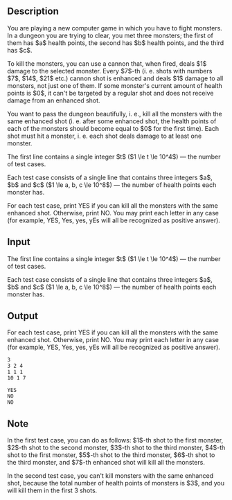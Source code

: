 ## Description

<div><p>You are playing a new computer game in which you have to fight monsters. In a dungeon you are trying to clear, you met three monsters; the first of them has $a$ health points, the second has $b$ health points, and the third has $c$.</p><p>To kill the monsters, you can use a cannon that, when fired, deals $1$ damage to the selected monster. Every $7$-th (i.&nbsp;e. shots with numbers $7$, $14$, $21$ etc.) cannon shot is <span class="tex-font-style-it">enhanced</span> and deals $1$ damage to <span class="tex-font-style-bf">all</span> monsters, not just one of them. If some monster's current amount of health points is $0$, it can't be targeted by a regular shot and does not receive damage from an <span class="tex-font-style-it">enhanced</span> shot.</p><p>You want to pass the dungeon beautifully, i.&nbsp;e., kill all the monsters with the same <span class="tex-font-style-it">enhanced</span> shot (i.&nbsp;e. after some <span class="tex-font-style-it">enhanced</span> shot, the health points of each of the monsters should become equal to $0$ <span class="tex-font-style-bf">for the first time</span>). Each shot must hit a monster, i.&nbsp;e. each shot deals damage to at least one monster.</p></div><div class="input-specification"><p>The first line contains a single integer $t$ ($1 \le t \le 10^4$) — the number of test cases.</p><p>Each test case consists of a single line that contains three integers $a$, $b$ and $c$ ($1 \le a, b, c \le 10^8$) — the number of health points each monster has.</p></div><div class="output-specification"><p>For each test case, print <span class="tex-font-style-tt">YES</span> if you can kill all the monsters with the same <span class="tex-font-style-it">enhanced</span> shot. Otherwise, print <span class="tex-font-style-tt">NO</span>. You may print each letter in any case (for example, <span class="tex-font-style-tt">YES</span>, <span class="tex-font-style-tt">Yes</span>, <span class="tex-font-style-tt">yes</span>, <span class="tex-font-style-tt">yEs</span> will all be recognized as positive answer).</p></div>

## Input

<p>The first line contains a single integer $t$ ($1 \le t \le 10^4$) — the number of test cases.</p><p>Each test case consists of a single line that contains three integers $a$, $b$ and $c$ ($1 \le a, b, c \le 10^8$) — the number of health points each monster has.</p>

## Output

<p>For each test case, print <span class="tex-font-style-tt">YES</span> if you can kill all the monsters with the same <span class="tex-font-style-it">enhanced</span> shot. Otherwise, print <span class="tex-font-style-tt">NO</span>. You may print each letter in any case (for example, <span class="tex-font-style-tt">YES</span>, <span class="tex-font-style-tt">Yes</span>, <span class="tex-font-style-tt">yes</span>, <span class="tex-font-style-tt">yEs</span> will all be recognized as positive answer).</p>





```input1
3
3 2 4
1 1 1
10 1 7
```




```output1
YES
NO
NO
```



## Note

<p>In the first test case, you can do as follows: $1$-th shot to the first monster, $2$-th shot to the second monster, $3$-th shot to the third monster, $4$-th shot to the first monster, $5$-th shot to the third monster, $6$-th shot to the third monster, and $7$-th <span class="tex-font-style-it">enhanced</span> shot will kill all the monsters.</p><p>In the second test case, you can't kill monsters with the same <span class="tex-font-style-it">enhanced</span> shot, because the total number of health points of monsters is $3$, and you will kill them in the first 3 shots.</p>
